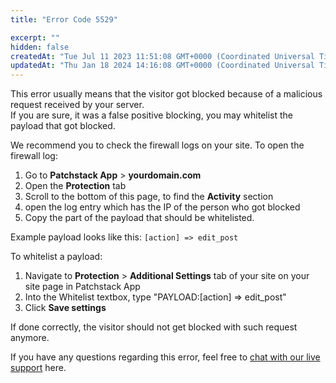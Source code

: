 ```yaml
---
title: "Error Code 5529"

excerpt: ""
hidden: false
createdAt: "Tue Jul 11 2023 11:51:08 GMT+0000 (Coordinated Universal Time)"
updatedAt: "Thu Jan 18 2024 14:16:08 GMT+0000 (Coordinated Universal Time)"
---
```

This error usually means that the visitor got blocked because of a malicious request received by your server.  
If you are sure, it was a false positive blocking, you may whitelist the payload that got blocked.

We recommend you to check the firewall logs on your site. To open the firewall log:

1. Go to **Patchstack App** > **yourdomain.com**
2. Open the **Protection** tab
3. Scroll to the bottom of this page, to find the **Activity** section
4. open the log entry which has the IP of the person who got blocked
5. Copy the part of the payload that should be whitelisted. 

Example payload looks like this: `[action] => edit_post`

To whitelist a payload: 

1. Navigate to **Protection** > **Additional Settings** tab of your site on your site page in Patchstack App
2. Into the Whitelist textbox, type "PAYLOAD:[action] => edit_post"
3. Click **Save settings**

If done correctly, the visitor should not get blocked with such request anymore.

If you have any questions regarding this error, feel free to <a href="#" id="launch-intercom">chat with our live support</a> here.


<script>document.querySelector("#launch-intercom").addEventListener("click", ()=>{Intercom("show")});</script>